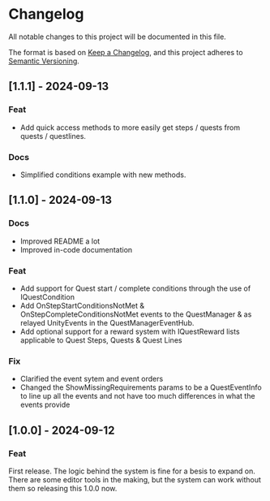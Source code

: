 # Changelog

All notable changes to this project will be documented in this file.

The format is based on [Keep a Changelog](https://keepachangelog.com/en/1.0.0/), and this project adheres to [Semantic Versioning](https://semver.org/spec/v2.0.0.html).

## [1.1.1] - 2024-09-13
### Feat
- Add quick access methods to more easily get steps / quests from quests / questlines.

### Docs
- Simplified conditions example with new methods.

## [1.1.0] - 2024-09-13
### Docs
- Improved README a lot
- Improved in-code documentation

### Feat
- Add support for Quest start / complete conditions through the use of IQuestCondition
- Add OnStepStartConditionsNotMet & OnStepCompleteConditionsNotMet events to the QuestManager & as relayed UnityEvents in the QuestManagerEventHub.
- Add optional support for a reward system with IQuestReward lists applicable to Quest Steps, Quests & Quest Lines

### Fix
- Clarified the event sytem and event orders
- Changed the ShowMissingRequirements params to be a QuestEventInfo to line up all the events and not have too much differences in what the events provide

## [1.0.0] - 2024-09-12
### Feat
First release. The logic behind the system is fine for a besis to expand on.
There are some editor tools in the making, but the system can work without them so releasing this 1.0.0 now.
